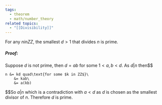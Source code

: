 ```yaml
---
tags:
  - theorem
  - math/number_theory
related topics:
  - "[[Divisibility]]"
---
```

For any $n in  ZZ$, the smallest $d>1$ that divides $n$ is prime.
##### Proof:
Suppose $d$ is not prime, then $d=ab$ for some $1<a,b<d$. As $d|n$ then$$

	n &= kd quad\text{for some $k in ZZ$}\
		&= kab\
		&= a(kb)

$$So $a|n$ which is a contradiction with $a<d$ as $d$ is chosen as the smallest divisor of $n$. Therefore $d$ is prime.